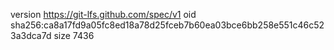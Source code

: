 version https://git-lfs.github.com/spec/v1
oid sha256:ca8a17fd9a05fc8ed18a78d25fceb7b60ea03bce6bb258e551c46c523a3dca7d
size 7436
